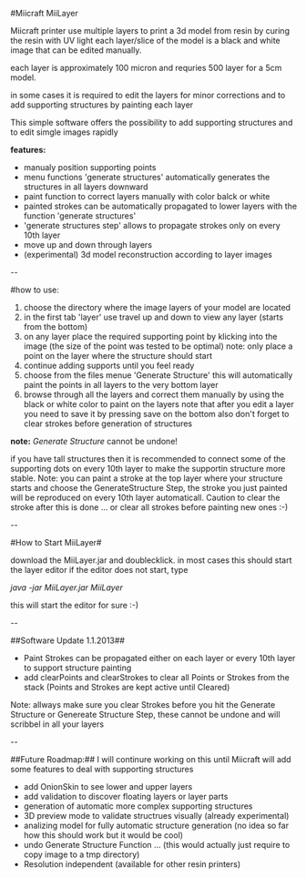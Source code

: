 #Miicraft MiiLayer


Miicraft printer use multiple layers to print a 3d model from resin by curing the resin with UV light
each layer/slice of the model is a black and white image that can be edited manually.

each layer is approximately 100 micron and requries 500 layer for a 5cm model.

in some cases it is required to edit the layers for minor corrections and to add supporting structures by painting each layer

This simple software offers the possibility to add supporting structures and to edit simgle images rapidly

**features:**
* manualy position supporting points
* menu functions 'generate structures' automatically generates the structures in all layers downward
* paint function to correct layers manually with color balck or white
* painted strokes can be automatically propagated to lower layers with the function 'generate structures'
* 'generate structures step' allows to propagate strokes only on every 10th layer
* move up and down through layers
* (experimental) 3d model reconstruction according to layer images

--

#how to use:
1. choose the directory where the image layers of your model are located
2. in the first tab 'layer' use travel up and down to view any layer (starts from the bottom)
3. on any layer place the required supporting point by klicking into the image (the size of the point was tested to be optimal)
note: only place a point on the layer where the structure should start
4. continue adding supports until you feel ready
5. choose from the files menue 'Generate Structure' this will automatically paint the points in all layers to the very bottom layer
6. browse through all the layers and correct them manually by using the black or white color to paint on the layers
note that after you edit a layer you need to save it by pressing save on the bottom
also don't forget to clear strokes before generation of structures

**note:**
*Generate Structure* cannot be undone!

if you have tall structures then it is recommended to connect some of the supporting dots on every 10th layer to make the supportin
structure more stable.
Note: you can paint a stroke at the top layer where your structure starts and choose the GenerateStructure Step, the stroke you just 
painted will be reproduced on every 10th layer automaticall. Caution to clear the stroke after this is done ... or clear all strokes
before painting new ones :-)

--

#How to Start MiiLayer#

download the MiiLayer.jar and doublecklick. in most cases this should start the layer editor
if the editor does not start, type

*java -jar MiiLayer.jar MiiLayer* 

this will start the editor for sure :-)

--

##Software Update 1.1.2013##
* Paint Strokes can be propagated either on each layer or every 10th layer to support structure painting
* add clearPoints and clearStrokes to clear all Points or Strokes from the stack (Points and Strokes are kept active until Cleared)

Note: allways make sure you clear Strokes before you hit the Generate Structure or Genereate Structure Step, these cannot be undone
and will scribbel in all your layers

--

##Future Roadmap:##
I will continure working on this until Miicraft will add some features to deal with supporting structures

* add OnionSkin to see lower and upper layers
* add validation to discover floating layers or layer parts
* generation of automatic more complex supporting structures
* 3D preview mode to validate structrues visually (already experimental)
* analizing model for fully automatic structure generation (no idea so far how this should work but it would be cool)
* undo Generate Structure Function ... (this would actually just require to copy image to a tmp directory)
* Resolution independent (available for other resin printers)
